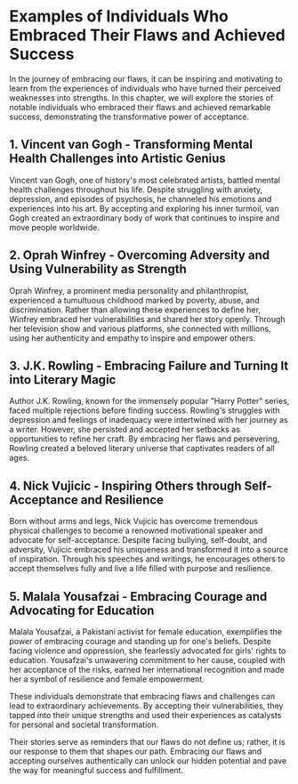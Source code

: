 Examples of Individuals Who Embraced Their Flaws and Achieved Success
==============================================================================

In the journey of embracing our flaws, it can be inspiring and motivating to learn from the experiences of individuals who have turned their perceived weaknesses into strengths. In this chapter, we will explore the stories of notable individuals who embraced their flaws and achieved remarkable success, demonstrating the transformative power of acceptance.

**1. Vincent van Gogh - Transforming Mental Health Challenges into Artistic Genius**
------------------------------------------------------------------------------------

Vincent van Gogh, one of history's most celebrated artists, battled mental health challenges throughout his life. Despite struggling with anxiety, depression, and episodes of psychosis, he channeled his emotions and experiences into his art. By accepting and exploring his inner turmoil, van Gogh created an extraordinary body of work that continues to inspire and move people worldwide.

**2. Oprah Winfrey - Overcoming Adversity and Using Vulnerability as Strength**
-------------------------------------------------------------------------------

Oprah Winfrey, a prominent media personality and philanthropist, experienced a tumultuous childhood marked by poverty, abuse, and discrimination. Rather than allowing these experiences to define her, Winfrey embraced her vulnerabilities and shared her story openly. Through her television show and various platforms, she connected with millions, using her authenticity and empathy to inspire and empower others.

**3. J.K. Rowling - Embracing Failure and Turning It into Literary Magic**
--------------------------------------------------------------------------

Author J.K. Rowling, known for the immensely popular "Harry Potter" series, faced multiple rejections before finding success. Rowling's struggles with depression and feelings of inadequacy were intertwined with her journey as a writer. However, she persisted and accepted her setbacks as opportunities to refine her craft. By embracing her flaws and persevering, Rowling created a beloved literary universe that captivates readers of all ages.

**4. Nick Vujicic - Inspiring Others through Self-Acceptance and Resilience**
-----------------------------------------------------------------------------

Born without arms and legs, Nick Vujicic has overcome tremendous physical challenges to become a renowned motivational speaker and advocate for self-acceptance. Despite facing bullying, self-doubt, and adversity, Vujicic embraced his uniqueness and transformed it into a source of inspiration. Through his speeches and writings, he encourages others to accept themselves fully and live a life filled with purpose and resilience.

**5. Malala Yousafzai - Embracing Courage and Advocating for Education**
------------------------------------------------------------------------

Malala Yousafzai, a Pakistani activist for female education, exemplifies the power of embracing courage and standing up for one's beliefs. Despite facing violence and oppression, she fearlessly advocated for girls' rights to education. Yousafzai's unwavering commitment to her cause, coupled with her acceptance of the risks, earned her international recognition and made her a symbol of resilience and female empowerment.

These individuals demonstrate that embracing flaws and challenges can lead to extraordinary achievements. By accepting their vulnerabilities, they tapped into their unique strengths and used their experiences as catalysts for personal and societal transformation.

Their stories serve as reminders that our flaws do not define us; rather, it is our response to them that shapes our path. Embracing our flaws and accepting ourselves authentically can unlock our hidden potential and pave the way for meaningful success and fulfillment.
